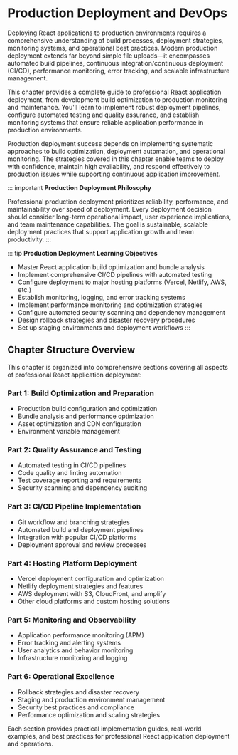 # Production Deployment and DevOps

Deploying React applications to production environments requires a comprehensive understanding of build processes, deployment strategies, monitoring systems, and operational best practices. Modern production deployment extends far beyond simple file uploads—it encompasses automated build pipelines, continuous integration/continuous deployment (CI/CD), performance monitoring, error tracking, and scalable infrastructure management.

This chapter provides a complete guide to professional React application deployment, from development build optimization to production monitoring and maintenance. You'll learn to implement robust deployment pipelines, configure automated testing and quality assurance, and establish monitoring systems that ensure reliable application performance in production environments.

Production deployment success depends on implementing systematic approaches to build optimization, deployment automation, and operational monitoring. The strategies covered in this chapter enable teams to deploy with confidence, maintain high availability, and respond effectively to production issues while supporting continuous application improvement.

::: important
**Production Deployment Philosophy**

Professional production deployment prioritizes reliability, performance, and maintainability over speed of deployment. Every deployment decision should consider long-term operational impact, user experience implications, and team maintenance capabilities. The goal is sustainable, scalable deployment practices that support application growth and team productivity.
:::

::: tip
**Production Deployment Learning Objectives**

- Master React application build optimization and bundle analysis
- Implement comprehensive CI/CD pipelines with automated testing
- Configure deployment to major hosting platforms (Vercel, Netlify, AWS, etc.)
- Establish monitoring, logging, and error tracking systems
- Implement performance monitoring and optimization strategies
- Configure automated security scanning and dependency management
- Design rollback strategies and disaster recovery procedures
- Set up staging environments and deployment workflows
:::

## Chapter Structure Overview

This chapter is organized into comprehensive sections covering all aspects of professional React application deployment:

### Part 1: Build Optimization and Preparation
- Production build configuration and optimization
- Bundle analysis and performance optimization
- Asset optimization and CDN configuration
- Environment variable management

### Part 2: Quality Assurance and Testing
- Automated testing in CI/CD pipelines
- Code quality and linting automation
- Test coverage reporting and requirements
- Security scanning and dependency auditing

### Part 3: CI/CD Pipeline Implementation
- Git workflow and branching strategies
- Automated build and deployment pipelines
- Integration with popular CI/CD platforms
- Deployment approval and review processes

### Part 4: Hosting Platform Deployment
- Vercel deployment configuration and optimization
- Netlify deployment strategies and features
- AWS deployment with S3, CloudFront, and amplify
- Other cloud platforms and custom hosting solutions

### Part 5: Monitoring and Observability
- Application performance monitoring (APM)
- Error tracking and alerting systems
- User analytics and behavior monitoring
- Infrastructure monitoring and logging

### Part 6: Operational Excellence
- Rollback strategies and disaster recovery
- Staging and production environment management
- Security best practices and compliance
- Performance optimization and scaling strategies

Each section provides practical implementation guides, real-world examples, and best practices for professional React application deployment and operations.
